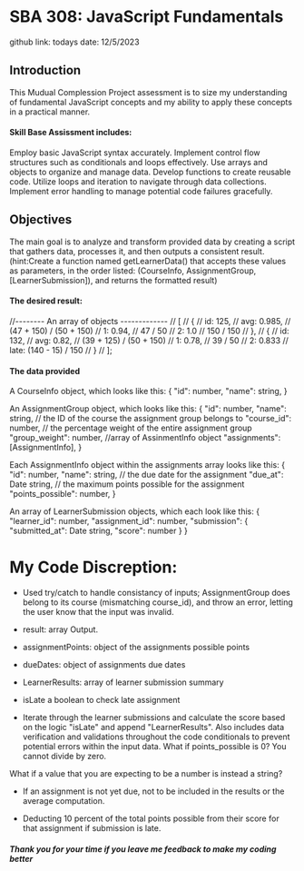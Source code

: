 # SBA 308: JavaScript Fundamentals
github link:
todays date: 12/5/2023

## Introduction
This Mudual Complession Project assessment is to size my understanding of fundamental JavaScript concepts and my ability to apply these concepts in a practical manner. 

#### Skill Base Assissment includes:
Employ basic JavaScript syntax accurately.
Implement control flow structures such as conditionals and loops effectively.
Use arrays and objects to organize and manage data.
Develop functions to create reusable code.
Utilize loops and iteration to navigate through data collections.
Implement error handling to manage potential code failures gracefully.

## Objectives
The main goal is to analyze and transform provided data by
creating a script that gathers data, processes it, and then outputs a consistent result.
(hint:Create a function named getLearnerData() that accepts these values as parameters, in the order listed: (CourseInfo, AssignmentGroup, [LearnerSubmission]), and returns the formatted result)

#### The desired result: 
//-------- An array of objects -------------
  // [
  //   {
  //     id: 125,
  //     avg: 0.985, // (47 + 150) / (50 + 150)
  //     1: 0.94, // 47 / 50
  //     2: 1.0 // 150 / 150
  //   },
  //   {
  //     id: 132,
  //     avg: 0.82, // (39 + 125) / (50 + 150)
  //     1: 0.78, // 39 / 50
  //     2: 0.833 // late: (140 - 15) / 150
  //   }
  // ];

#### The data provided
A CourseInfo object, which looks like this:
{
  "id": number, 
  "name": string,
}

An AssignmentGroup object, which looks like this:
{
  "id": number, 
  "name": string, 
  // the ID of the course the assignment group belongs to
  "course_id": number, 
  // the percentage weight of the entire assignment group
  "group_weight": number,
  //array of AssinmentInfo object 
  "assignments": [AssignmentInfo], 
}

Each AssignmentInfo object within the assignments array looks like this:
{
  "id": number,
  "name": string,
  // the due date for the assignment
  "due_at": Date string,
  // the maximum points possible for the assignment
  "points_possible": number,
}

An array of LearnerSubmission objects, which each look like this:
{
    "learner_id": number,
    "assignment_id": number,
    "submission": {
      "submitted_at": Date string,
      "score": number
    }
}


# My Code Discreption:

- Used try/catch to handle consistancy of inputs; AssignmentGroup does belong to its course (mismatching course_id), and throw an error, letting the user know that the input was invalid. 

- result: array Output.

- assignmentPoints: object of the assignments possible points

- dueDates: object of assignments due dates

- LearnerResults: array of learner submission summary 

- isLate a boolean to check late assignment

- Iterate through the learner submissions and calculate the score based on the logic "isLate" and append "LearnerResults". Also includes data verification and validations throughout the code conditionals to prevent potential errors within the input data. What if points_possible is 0? You cannot divide by zero. 

What if a value that you are expecting to be a number is instead a string? 

- If an assignment is not yet due, not to be included in the results or the average computation. 

- Deducting 10 percent of the total points possible from their score for that assignment if submission is late.

##### Thank you for your time if you leave me feedback to make my coding better
